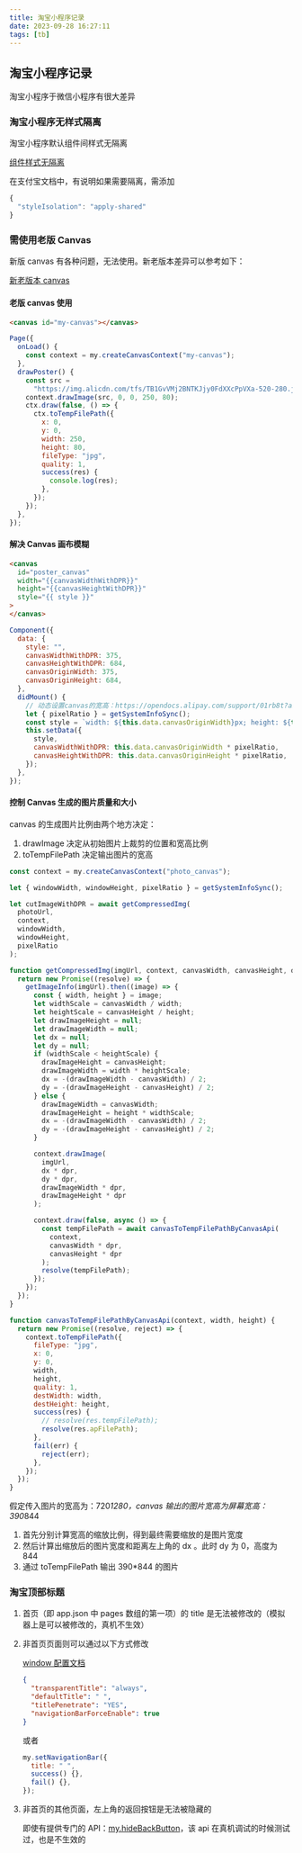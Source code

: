 ```yaml
---
title: 淘宝小程序记录
date: 2023-09-28 16:27:11
tags: [tb]
---
```


## 淘宝小程序记录

淘宝小程序于微信小程序有很大差异

<!-- more -->

### 淘宝小程序无样式隔离

淘宝小程序默认组件间样式无隔离

[组件样式无隔离](https://opendocs.alipay.com/mini/framework/page-acss)

在支付宝文档中，有说明如果需要隔离，需添加

```js
{
  "styleIsolation": "apply-shared"
}
```

### 需使用老版 Canvas

新版 canvas 有各种问题，无法使用。新老版本差异可以参考如下：

[新老版本 canvas](https://opendocs.alipay.com/mini/055eid?pathHash=0b1d0dfc)

#### 老版 canvas 使用

```html
<canvas id="my-canvas"></canvas>
```

```js
Page({
  onLoad() {
    const context = my.createCanvasContext("my-canvas");
  },
  drawPoster() {
    const src =
      "https://img.alicdn.com/tfs/TB1GvVMj2BNTKJjy0FdXXcPpVXa-520-280.jpg";
    context.drawImage(src, 0, 0, 250, 80);
    ctx.draw(false, () => {
      ctx.toTempFilePath({
        x: 0,
        y: 0,
        width: 250,
        height: 80,
        fileType: "jpg",
        quality: 1,
        success(res) {
          console.log(res);
        },
      });
    });
  },
});
```

#### 解决 Canvas 画布模糊

```html
<canvas
  id="poster_canvas"
  width="{{canvasWidthWithDPR}}"
  height="{{canvasHeightWithDPR}}"
  style="{{ style }}"
>
</canvas>
```

```js
Component({
  data: {
    style: "",
    canvasWidthWithDPR: 375,
    canvasHeightWithDPR: 684,
    canvasOriginWidth: 375,
    canvasOriginHeight: 684,
  },
  didMount() {
    // 动态设置canvas的宽高：https://opendocs.alipay.com/support/01rb8t?ant_source=opendoc_recommend
    let { pixelRatio } = getSystemInfoSync();
    const style = `width: ${this.data.canvasOriginWidth}px; height: ${this.data.canvasOriginHeight}px; position: fixed; left: 0%; top: 0%;`;
    this.setData({
      style,
      canvasWidthWithDPR: this.data.canvasOriginWidth * pixelRatio,
      canvasHeightWithDPR: this.data.canvasOriginHeight * pixelRatio,
    });
  },
});
```

#### 控制 Canvas 生成的图片质量和大小

canvas 的生成图片比例由两个地方决定：

1. drawImage 决定从初始图片上裁剪的位置和宽高比例
2. toTempFilePath 决定输出图片的宽高

```js
const context = my.createCanvasContext("photo_canvas");

let { windowWidth, windowHeight, pixelRatio } = getSystemInfoSync();

let cutImageWithDPR = await getCompressedImg(
  photoUrl,
  context,
  windowWidth,
  windowHeight,
  pixelRatio
);

function getCompressedImg(imgUrl, context, canvasWidth, canvasHeight, dpr) {
  return new Promise((resolve) => {
    getImageInfo(imgUrl).then((image) => {
      const { width, height } = image;
      let widthScale = canvasWidth / width;
      let heightScale = canvasHeight / height;
      let drawImageHeight = null;
      let drawImageWidth = null;
      let dx = null;
      let dy = null;
      if (widthScale < heightScale) {
        drawImageHeight = canvasHeight;
        drawImageWidth = width * heightScale;
        dx = -(drawImageWidth - canvasWidth) / 2;
        dy = -(drawImageHeight - canvasHeight) / 2;
      } else {
        drawImageWidth = canvasWidth;
        drawImageHeight = height * widthScale;
        dx = -(drawImageWidth - canvasWidth) / 2;
        dy = -(drawImageHeight - canvasHeight) / 2;
      }

      context.drawImage(
        imgUrl,
        dx * dpr,
        dy * dpr,
        drawImageWidth * dpr,
        drawImageHeight * dpr
      );

      context.draw(false, async () => {
        const tempFilePath = await canvasToTempFilePathByCanvasApi(
          context,
          canvasWidth * dpr,
          canvasHeight * dpr
        );
        resolve(tempFilePath);
      });
    });
  });
}

function canvasToTempFilePathByCanvasApi(context, width, height) {
  return new Promise((resolve, reject) => {
    context.toTempFilePath({
      fileType: "jpg",
      x: 0,
      y: 0,
      width,
      height,
      quality: 1,
      destWidth: width,
      destHeight: height,
      success(res) {
        // resolve(res.tempFilePath);
        resolve(res.apFilePath);
      },
      fail(err) {
        reject(err);
      },
    });
  });
}
```

假定传入图片的宽高为：720*1280，canvas 输出的图片宽高为屏幕宽高：390*844

1. 首先分别计算宽高的缩放比例，得到最终需要缩放的是图片宽度
2. 然后计算出缩放后的图片宽度和距离左上角的 dx 。此时 dy 为 0，高度为 844
3. 通过 toTempFilePath 输出 390\*844 的图片

### 淘宝顶部标题

1. 首页（即 app.json 中 pages 数组的第一项）的 title 是无法被修改的（模拟器上是可以被修改的，真机不生效）

2. 非首页页面则可以通过以下方式修改

   [window 配置文档](https://miniapp.open.taobao.com/docV3.htm?spm=a219a.7386797.0.0.2763669aEPZI7j&source=search&docId=117457&docType=1)

   ```json
   {
     "transparentTitle": "always",
     "defaultTitle": " ",
     "titlePenetrate": "YES",
     "navigationBarForceEnable": true
   }
   ```

   或者

   ```js
   my.setNavigationBar({
     title: " ",
     success() {},
     fail() {},
   });
   ```

3. 非首页的其他页面，左上角的返回按钮是无法被隐藏的

   即使有提供专门的 API：[my.hideBackButton](https://miniapp.open.taobao.com/docV3.htm?docId=4691&docType=20&source=search)，该 api 在真机调试的时候测试过，也是不生效的
